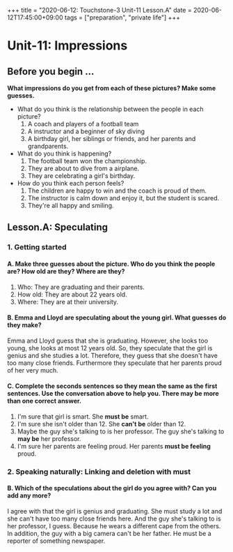 +++
title =  "2020-06-12: Touchstone-3 Unit-11 Lesson.A"
date = 2020-06-12T17:45:00+09:00
tags = ["preparation", "private life"]
+++

# Unit-11: Impressions

## Before you begin ...

**What impressions do you get from each of these pictures? Make some guesses.**

* What do you think is the relationship between the people in each picture?
  1. A coach and players of a football team
  2. A instructor and a beginner of sky diving 
  3. A birthday girl, her siblings or friends, and her parents and grandparents.
* What do you think is happening?
  1. The football team won the championship.
  2. They are about to dive from a airplane.
  3. They are celebrating a girl's birthday.
* How do you think each person feels?
  1. The children are happy to win and the coach is proud of them.
  2. The instructor is calm down and enjoy it, but the student is scared.
  3. They're all happy and smiling.

## Lesson.A: Speculating 

### 1. Getting started

#### A. Make three guesses about the picture. Who do you think the people are? How old are they? Where are they?

1. Who: They are graduating and their parents.
2. How old: They are about 22 years old.
3. Where: They are at their university.

#### B. Emma and Lloyd are speculating about the young girl. What guesses do they make?

Emma and Lloyd guess that she is graduating.
However, she looks too young, she looks at most 12 years old.
So, they speculate that the girl is genius and she studies a lot.
Therefore, they guess that she doesn't have too many close friends.
Furthermore they speculate that her parents proud of her very much.

#### C. Complete the seconds sentences so they mean the same as the first sentences. Use the conversation above to help you. There may be more than one correct answer.

1. I'm sure that girl is smart. She **must be** smart.
2. I'm sure she isn't older than 12. She **can't be** older than 12.
3. Maybe the guy she's talking to is her professor. The guy she's talking to **may be** her professor.
4. I'm sure her parents are feeling proud. Her parents **must be feeling** proud.

### 2. Speaking naturally: Linking and deletion with must

#### B. Which of the speculations about the girl do you agree with? Can you add any more?

I agree with that the girl is genius and graduating.
She must study a lot and she can't have too many close friends here.
And the guy she's talking to is her professor, I guess.
Because he wears a different cape from the others.
In addition, the guy with a big camera can't be her father.
He must be a reporter of something newspaper.

